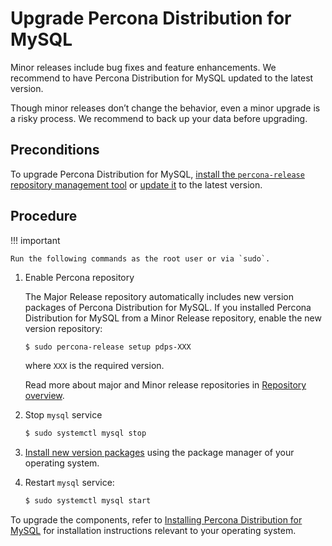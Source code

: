 # Upgrade Percona Distribution for MySQL

Minor releases include bug fixes and feature enhancements. We recommend to have Percona Distribution for MySQL updated to the latest version.

Though minor releases don’t change the behavior, even a minor upgrade is a risky process. We recommend to back up your data before upgrading.

## Preconditions

To upgrade Percona Distribution for MySQL, [install the `percona-release` repository management tool](https://www.percona.com/doc/percona-repo-config/installing.html) or [update it](https://www.percona.com/doc/percona-repo-config/updating.html) to the latest version.

## Procedure

!!! important

    Run the following commands as the root user or via `sudo`.


1. Enable Percona repository

    The Major Release repository automatically includes new version packages of Percona Distribution for MySQL. If you installed Percona Distribution for MySQL from a Minor Release repository, enable the new version repository:

    ```{.bash data-prompt="$"}
    $ sudo percona-release setup pdps-XXX 
    ```

    where `XXX` is the required version.

    Read more about major and Minor release repositories in [Repository overview](installing.md).

2. Stop `mysql` service 

    ```{.bash data-prompt="$"}
    $ sudo systemctl mysql stop
    ```

3. [Install new version packages](installing.md#procedure) using the package manager of your operating system.

4. Restart `mysql` service: 

    ```{.bash data-prompt="$"}
    $ sudo systemctl mysql start
    ```

To upgrade the components, refer to [Installing Percona Distribution for MySQL](installing.md) for installation instructions relevant to your operating system.
